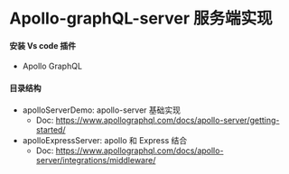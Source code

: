 # Apollo-graphQL-server 服务端实现
#### 安装 Vs code 插件
- Apollo GraphQL 

#### 目录结构
- apolloServerDemo: apollo-server 基础实现 
    - Doc: https://www.apollographql.com/docs/apollo-server/getting-started/
- apolloExpressServer: apollo 和 Express 结合
    - Doc: https://www.apollographql.com/docs/apollo-server/integrations/middleware/
